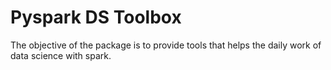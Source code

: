 # Pyspark DS Toolbox

The objective of the package is to provide tools that helps the daily work of data science with spark.